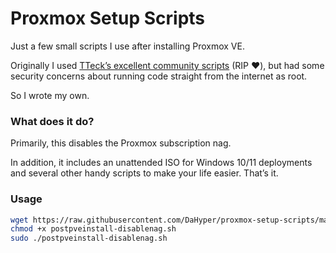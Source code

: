 # Proxmox Setup Scripts

Just a few small scripts I use after installing Proxmox VE.

Originally I used [TTeck’s excellent community scripts](https://community-scripts.github.io/ProxmoxVE/) (RIP ❤️), but had some security concerns about running code straight from the internet as root.

So I wrote my own.

### What does it do?

Primarily, this disables the Proxmox subscription nag.

In addition, it includes an unattended ISO for Windows 10/11 deployments and several other handy scripts to make your life easier.
That’s it.

### Usage

```bash
wget https://raw.githubusercontent.com/DaHyper/proxmox-setup-scripts/main/postpveinstall-disablenag.sh
chmod +x postpveinstall-disablenag.sh
sudo ./postpveinstall-disablenag.sh
